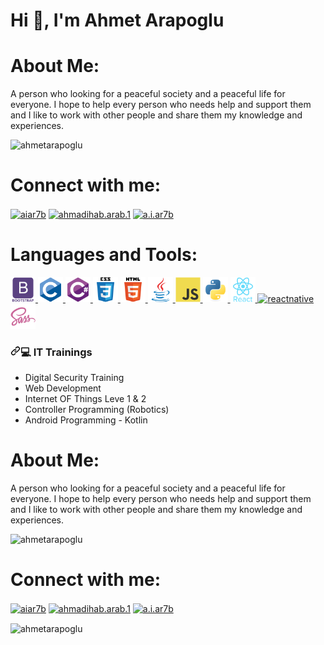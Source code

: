 <h1>Hi 👋, I'm Ahmet Arapoglu </h1>

<h1>About Me:</h1>
<p>A person who looking for a peaceful society and a peaceful life for everyone. I hope to help every person who needs help and support them and I like to work with other people and share them my knowledge and experiences.</p>
<p align="left"> <img src="https://komarev.com/ghpvc/?username=ahmetarapoglu&label=Profile%20views&color=0e75b6&style=flat" alt="ahmetarapoglu" /> </p>

<h1 align="left">Connect with me:</h1>
<p align="left">
<a href="https://linkedin.com/in/aiar7b" target="blank"><img align="center" src="https://raw.githubusercontent.com/rahuldkjain/github-profile-readme-generator/master/src/images/icons/Social/linked-in-alt.svg" alt="aiar7b" height="30" width="40" /></a>
<a href="https://fb.com/ahmadihab.arab.1" target="blank"><img align="center" src="https://raw.githubusercontent.com/rahuldkjain/github-profile-readme-generator/master/src/images/icons/Social/facebook.svg" alt="ahmadihab.arab.1" height="30" width="40" /></a>
<a href="https://instagram.com/a.i.ar7b" target="blank"><img align="center" src="https://raw.githubusercontent.com/rahuldkjain/github-profile-readme-generator/master/src/images/icons/Social/instagram.svg" alt="a.i.ar7b" height="30" width="40" /></a>
</p>

<h1 align="left">Languages and Tools:</h1>
<p align="left"> <a href="https://getbootstrap.com" target="_blank"> <img src="https://raw.githubusercontent.com/devicons/devicon/master/icons/bootstrap/bootstrap-plain-wordmark.svg" alt="bootstrap" width="40" height="40"/> </a> <a href="https://www.cprogramming.com/" target="_blank"> <img src="https://raw.githubusercontent.com/devicons/devicon/master/icons/c/c-original.svg" alt="c" width="40" height="40"/> </a> <a href="https://www.w3schools.com/cs/" target="_blank"> <img src="https://raw.githubusercontent.com/devicons/devicon/master/icons/csharp/csharp-original.svg" alt="csharp" width="40" height="40"/> </a> <a href="https://www.w3schools.com/css/" target="_blank"> <img src="https://raw.githubusercontent.com/devicons/devicon/master/icons/css3/css3-original-wordmark.svg" alt="css3" width="40" height="40"/> </a> <a href="https://www.w3.org/html/" target="_blank"> <img src="https://raw.githubusercontent.com/devicons/devicon/master/icons/html5/html5-original-wordmark.svg" alt="html5" width="40" height="40"/> </a> <a href="https://www.java.com" target="_blank"> <img src="https://raw.githubusercontent.com/devicons/devicon/master/icons/java/java-original.svg" alt="java" width="40" height="40"/> </a> <a href="https://developer.mozilla.org/en-US/docs/Web/JavaScript" target="_blank"> <img src="https://raw.githubusercontent.com/devicons/devicon/master/icons/javascript/javascript-original.svg" alt="javascript" width="40" height="40"/> </a> <a href="https://www.python.org" target="_blank"> <img src="https://raw.githubusercontent.com/devicons/devicon/master/icons/python/python-original.svg" alt="python" width="40" height="40"/> </a> <a href="https://reactjs.org/" target="_blank"> <img src="https://raw.githubusercontent.com/devicons/devicon/master/icons/react/react-original-wordmark.svg" alt="react" width="40" height="40"/> </a> <a href="https://reactnative.dev/" target="_blank"> <img src="https://reactnative.dev/img/header_logo.svg" alt="reactnative" width="40" height="40"/> </a> <a href="https://sass-lang.com" target="_blank"> <img src="https://raw.githubusercontent.com/devicons/devicon/master/icons/sass/sass-original.svg" alt="sass" width="40" height="40"/> </a> </p>



<h3 align="left"><a id="user-content--it-trainings" class="anchor" aria-hidden="true" href="#-it-trainings"><svg class="octicon octicon-link" viewBox="0 0 16 16" version="1.1" width="16" height="16" aria-hidden="true"><path fill-rule="evenodd" d="M7.775 3.275a.75.75 0 001.06 1.06l1.25-1.25a2 2 0 112.83 2.83l-2.5 2.5a2 2 0 01-2.83 0 .75.75 0 00-1.06 1.06 3.5 3.5 0 004.95 0l2.5-2.5a3.5 3.5 0 00-4.95-4.95l-1.25 1.25zm-4.69 9.64a2 2 0 010-2.83l2.5-2.5a2 2 0 012.83 0 .75.75 0 001.06-1.06 3.5 3.5 0 00-4.95 0l-2.5 2.5a3.5 3.5 0 004.95 4.95l1.25-1.25a.75.75 0 00-1.06-1.06l-1.25 1.25a2 2 0 01-2.83 0z"></path></svg></a><g-emoji class="g-emoji" alias="computer" fallback-src="https://github.githubassets.com/images/icons/emoji/unicode/1f4bb.png">💻</g-emoji> IT Trainings</h3>
<ul>
<li>Digital Security Training</li>
<li>Web Development</li>
<li>Internet OF Things Leve 1 &amp; 2</li>
<li>Controller Programming (Robotics)</li>
<li>Android Programming - Kotlin</li>
</ul>


<h1>About Me:</h1>
<p>A person who looking for a peaceful society and a peaceful life for everyone. I hope to help every person who needs help and support them and I like to work with other people and share them my knowledge and experiences.</p>
<p align="left"> <img src="https://komarev.com/ghpvc/?username=ahmetarapoglu&label=Profile%20views&color=0e75b6&style=flat" alt="ahmetarapoglu" /> </p>

<h1 align="left">Connect with me:</h1>
<p align="left">
<a href="https://linkedin.com/in/aiar7b" target="blank"><img align="center" src="https://raw.githubusercontent.com/rahuldkjain/github-profile-readme-generator/master/src/images/icons/Social/linked-in-alt.svg" alt="aiar7b" height="30" width="40" /></a>
<a href="https://fb.com/ahmadihab.arab.1" target="blank"><img align="center" src="https://raw.githubusercontent.com/rahuldkjain/github-profile-readme-generator/master/src/images/icons/Social/facebook.svg" alt="ahmadihab.arab.1" height="30" width="40" /></a>
<a href="https://instagram.com/a.i.ar7b" target="blank"><img align="center" src="https://raw.githubusercontent.com/rahuldkjain/github-profile-readme-generator/master/src/images/icons/Social/instagram.svg" alt="a.i.ar7b" height="30" width="40" /></a>
</p>






<p><img align="center" src="https://github-readme-stats.vercel.app/api/top-langs?username=ahmetarapoglu&show_icons=true&locale=en&layout=compact" alt="ahmetarapoglu" /></p>






